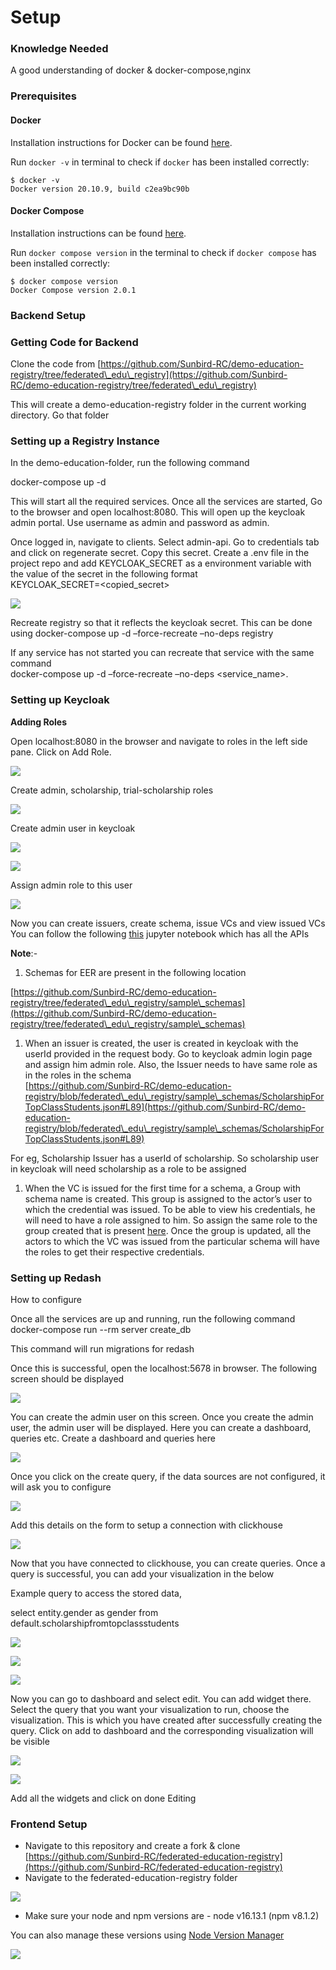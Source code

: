 # Setup

### Knowledge Needed 
A good understanding of docker & docker-compose,nginx

### Prerequisites 

#### Docker

Installation instructions for Docker can be found [here](https://docs.docker.com/engine/install/).

Run `docker -v` in terminal to check if `docker` has been installed correctly:

```
$ docker -v
Docker version 20.10.9, build c2ea9bc90b
```

#### Docker Compose

Installation instructions can be found [here](https://docs.docker.com/compose/install/).

Run `docker compose version` in the terminal to check if `docker compose` has been installed correctly:

```
$ docker compose version
Docker Compose version 2.0.1
```

### Backend Setup <a href="#_btcqa01b80kx" id="_btcqa01b80kx"></a>

### Getting Code for Backend <a href="#_pjvmd0ibetjy" id="_pjvmd0ibetjy"></a>

Clone the code from [https://github.com/Sunbird-RC/demo-education-registry/tree/federated\_edu\_registry](https://github.com/Sunbird-RC/demo-education-registry/tree/federated\_edu\_registry)

This will create a demo-education-registry folder in the current working directory. Go that folder

### Setting up a Registry Instance <a href="#_5l1lkhqaq9ey" id="_5l1lkhqaq9ey"></a>

In the demo-education-folder, run the following command

docker-compose up -d

This will start all the required services. Once all the services are started, Go to the browser and open localhost:8080. This will open up the keycloak admin portal. Use username as admin and password as admin.

Once logged in, navigate to clients. Select admin-api. Go to credentials tab and click on regenerate secret. Copy this secret. Create a .env file in the project repo and add KEYCLOAK\_SECRET as a environment variable with the value of the secret in the following format\
KEYCLOAK\_SECRET=\<copied\_secret>

![](../../../.gitbook/assets/0.png)

Recreate registry so that it reflects the keycloak secret. This can be done using docker-compose up -d –force-recreate –no-deps registry

If any service has not started you can recreate that service with the same command\
docker-compose up -d –force-recreate –no-deps \<service\_name>.

### Setting up Keycloak <a href="#_9kf7tx8j3sxx" id="_9kf7tx8j3sxx"></a>

**Adding Roles**

Open localhost:8080 in the browser and navigate to roles in the left side pane. Click on Add Role.

![](<../../../.gitbook/assets/1 (1).png>)

Create admin, scholarship, trial-scholarship roles

![](../../../.gitbook/assets/2.png)

Create admin user in keycloak

![](../../../.gitbook/assets/3.png)

![](<../../../.gitbook/assets/4 (1).png>)

Assign admin role to this user

![](../../../.gitbook/assets/5.png)

Now you can create issuers, create schema, issue VCs and view issued VCs\
You can follow the following [this](https://github.com/varadeth/demo-education-registry/blob/issue\_624\_backend\_eer\_docs/issuance.ipynb) jupyter notebook which has all the APIs

**Note**:-

1. Schemas for EER are present in the following location

[https://github.com/Sunbird-RC/demo-education-registry/tree/federated\_edu\_registry/sample\_schemas](https://github.com/Sunbird-RC/demo-education-registry/tree/federated\_edu\_registry/sample\_schemas)

1. When an issuer is created, the user is created in keycloak with the userId provided in the request body. Go to keycloak admin login page and assign him admin role. Also, the Issuer needs to have same role as in the roles in the schema\
   [https://github.com/Sunbird-RC/demo-education-registry/blob/federated\_edu\_registry/sample\_schemas/ScholarshipForTopClassStudents.json#L89](https://github.com/Sunbird-RC/demo-education-registry/blob/federated\_edu\_registry/sample\_schemas/ScholarshipForTopClassStudents.json#L89)

For eg, Scholarship Issuer has a userId of scholarship. So scholarship user in keycloak will need scholarship as a role to be assigned

1. When the VC is issued for the first time for a schema, a Group with schema name is created. This group is assigned to the actor’s user to which the credential was issued. To be able to view his credentials, he will need to have a role assigned to him. So assign the same role to the group created that is present [here](https://github.com/Sunbird-RC/demo-education-registry/blob/federated\_edu\_registry/sample\_schemas/ScholarshipForTopClassStudents.json#L89). Once the group is updated, all the actors to which the VC was issued from the particular schema will have the roles to get their respective credentials.

### Setting up Redash <a href="#_cf0y99rd0e19" id="_cf0y99rd0e19"></a>

How to configure

Once all the services are up and running, run the following command\
docker-compose run --rm server create\_db

This command will run migrations for redash

Once this is successful, open the localhost:5678 in browser. The following screen should be displayed

![](../../../.gitbook/assets/6.png)

You can create the admin user on this screen. Once you create the admin user, the admin user will be displayed. Here you can create a dashboard, queries etc. Create a dashboard and queries here

![](../../../.gitbook/assets/7.png)

Once you click on the create query, if the data sources are not configured, it will ask you to configure

![](../../../.gitbook/assets/8.png)

Add this details on the form to setup a connection with clickhouse

![](../../../.gitbook/assets/9.png)

Now that you have connected to clickhouse, you can create queries. Once a query is successful, you can add your visualization in the below

Example query to access the stored data,

select entity.gender as gender from default.scholarshipfromtopclassstudents

![](../../../.gitbook/assets/10.png)

![](../../../.gitbook/assets/11.png)

![](../../../.gitbook/assets/12.png)

Now you can go to dashboard and select edit. You can add widget there. Select the query that you want your visualization to run, choose the visualization. This is which you have created after successfully creating the query. Click on add to dashboard and the corresponding visualization will be visible

![](../../../.gitbook/assets/13.png)

![](../../../.gitbook/assets/14.png)

Add all the widgets and click on done Editing

### Frontend Setup <a href="#_lcjuuta90ki" id="_lcjuuta90ki"></a>

* Navigate to this repository and create a fork & clone [https://github.com/Sunbird-RC/federated-education-registry](https://github.com/Sunbird-RC/federated-education-registry)
* Navigate to the federated-education-registry folder

![](<../../../.gitbook/assets/unknown (2).png>)

* Make sure your node and npm versions are - node v16.13.1 (npm v8.1.2)

You can also manage these versions using [Node Version Manager](https://www.freecodecamp.org/news/node-version-manager-nvm-install-guide/)

![](<../../../.gitbook/assets/unknown (3).png>)
